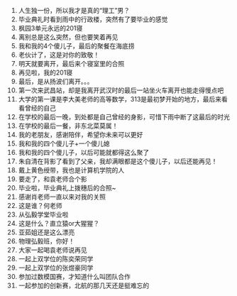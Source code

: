 1. 人生独一份，所以我才是真的“理工”男？
2. 毕业典礼时看到雨中的行政楼，突然有了要毕业的感觉
3. 枫园3单元永远的201寝
4. 离别总是这么突然，但也要笑着再见
5. 我和我的4个傻儿子，最后的聚餐在海底捞
6. 老伙计了，这是对你的致敬！
7. 明天就要离开，最后来个寝室里的合照
8. 再见啦，我的201寝
9. 最后，是从扬波们离开。。。
10. 第一次来武昌站，却是我离开武汉时的最后一站坐火车离开也能走得慢点吧
11. 大学的第一课是李大美老师的高等数学，313是最初梦开始的地方，最后来看看曾经的自己
12. 在学校的最后一晚，到处都是自己曾经的身影，可惜下雨中断了这最后的时光
13. 在学校的最后一餐，非东北菜莫属！
14. 我的老朋友，感谢陪伴，希望你未来可以更好
15. 我和我的四个傻儿子+一个傻儿媳
16. 我和我的四个傻儿子，以后可能就都得这么聚了
17. 朱自清在背影了看到了父亲，我却满眼都是这个傻儿子，以后还能再见！
18. 戴上黄色绶带，我也是计算机学院的人
19. 要走了，和袁老师合个影
20. 毕业啦，毕业典礼上拨穗后的合照~
21. 感谢肖老师一直以来对我的关照
22. 这是谁？何老师
23. 从弘毅学堂毕业啦
24. 这是什么？直立猿or大猩猩？ 
25. 亚茹姐还是这么漂亮
26. 物理弘毅班，你好！
27. 大家一起喝袁老师说再见
28. 一起上双学位的陈奕荣同学
29. 一起上双学位的张煜豪同学
30. 参加过数模国赛，才知道什么叫团队合作
31. 一起参加的创新赛，北航的那几天还是挺难忘的



